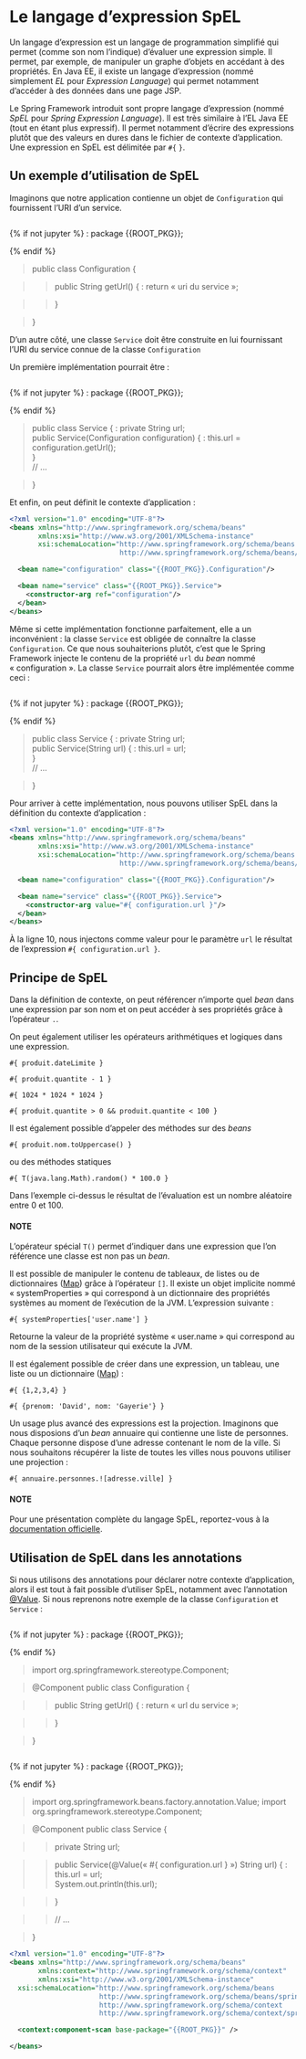 # Le langage d’expression SpEL

Un langage d’expression est un langage de programmation simplifié qui permet
(comme son nom l’indique) d’évaluer une expression simple. Il permet, par exemple,
de manipuler un graphe d’objets en accédant à des propriétés. En Java EE, il existe
un langage d’expression (nommé simplement *EL* pour *Expression Language*) qui
permet notamment d’accéder à des données dans une page JSP.

Le Spring Framework introduit sont propre langage d’expression (nommé *SpEL*
pour *Spring Expression Language*). Il est très similaire à l’EL Java EE (tout
en étant plus expressif). Il permet notamment d’écrire des expressions plutôt
que des valeurs en dures dans le fichier de contexte d’application. Une expression
en SpEL est délimitée par `#{` `}`.

## Un exemple d’utilisation de SpEL

Imaginons que notre application contienne un objet de `Configuration` qui fournissent
l’URI d’un service.

```java
```

{% if not jupyter %}
: package {{ROOT_PKG}};

{% endif %}

> public class Configuration {

> > public String getUrl() {
> > : return « uri du service »;

> > }

> }

D’un autre côté, une classe `Service` doit être construite
en lui fournissant l’URI du service connue de la classe `Configuration`

Un première implémentation pourrait être :

```java
```

{% if not jupyter %}
: package {{ROOT_PKG}};

{% endif %}

> public class Service {
> : private String url;
>   <br/>
>   public Service(Configuration configuration) {
>   : this.url = configuration.getUrl();
>   <br/>
>   }
>   <br/>
>   // …

> }

Et enfin, on peut définit le contexte d’application :

```xml
<?xml version="1.0" encoding="UTF-8"?>
<beans xmlns="http://www.springframework.org/schema/beans"
       xmlns:xsi="http://www.w3.org/2001/XMLSchema-instance"
       xsi:schemaLocation="http://www.springframework.org/schema/beans
                           http://www.springframework.org/schema/beans/spring-beans.xsd">

  <bean name="configuration" class="{{ROOT_PKG}}.Configuration"/>

  <bean name="service" class="{{ROOT_PKG}}.Service">
    <constructor-arg ref="configuration"/>
  </bean>
</beans>
```

Même si cette implémentation fonctionne parfaitement, elle a un inconvénient :
la classe `Service` est obligée de connaître la classe `Configuration`. Ce
que nous souhaiterions plutôt, c’est que le Spring Framework injecte le contenu
de la propriété `url` du *bean* nommé « configuration ». La classe `Service`
pourrait alors être implémentée comme ceci :

```java
```

{% if not jupyter %}
: package {{ROOT_PKG}};

{% endif %}

> public class Service {
> : private String url;
>   <br/>
>   public Service(String url) {
>   : this.url = url;
>   <br/>
>   }
>   <br/>
>   // …

> }

Pour arriver à cette implémentation, nous pouvons utiliser SpEL dans la définition
du contexte d’application :

```xml
<?xml version="1.0" encoding="UTF-8"?>
<beans xmlns="http://www.springframework.org/schema/beans"
       xmlns:xsi="http://www.w3.org/2001/XMLSchema-instance"
       xsi:schemaLocation="http://www.springframework.org/schema/beans
                           http://www.springframework.org/schema/beans/spring-beans.xsd">

  <bean name="configuration" class="{{ROOT_PKG}}.Configuration"/>

  <bean name="service" class="{{ROOT_PKG}}.Service">
    <constructor-arg value="#{ configuration.url }"/>
  </bean>
</beans>
```

À la ligne 10, nous injectons comme valeur pour le paramètre `url` le résultat
de l’expression `#{ configuration.url }`.

## Principe de SpEL

Dans la définition de contexte, on peut référencer n’importe quel *bean* dans
une expression par son nom et on peut accéder à ses propriétés grâce à l’opérateur
`.`.

On peut également utiliser les opérateurs arithmétiques et logiques dans une expression.

```text
#{ produit.dateLimite }

#{ produit.quantite - 1 }

#{ 1024 * 1024 * 1024 }

#{ produit.quantite > 0 && produit.quantite < 100 }
```

Il est également possible d’appeler des méthodes sur des *beans*

```text
#{ produit.nom.toUppercase() }
```

ou des méthodes statiques

```text
#{ T(java.lang.Math).random() * 100.0 }
```

Dans l’exemple ci-dessus le résultat de l’évaluation est un nombre aléatoire
entre 0 et 100.

#### NOTE
L’opérateur spécial `T()` permet d’indiquer dans une expression que l’on
référence une classe est non pas un *bean*.

Il est possible de manipuler le contenu de tableaux, de listes ou de dictionnaires
([Map](https://docs.oracle.com/en/java/javase/17/docs/api/java.base/java/util/Map.html)) grâce à l’opérateur `[]`. Il existe un objet implicite nommé « systemProperties »
qui correspond à un dictionnaire des propriétés systèmes au moment de l’exécution
de la JVM. L’expression suivante :

```text
#{ systemProperties['user.name'] }
```

Retourne la valeur de la propriété système « user.name » qui correspond au nom
de la session utilisateur qui exécute la JVM.

Il est également possible de créer dans une expression, un tableau, une liste ou
un dictionnaire ([Map](https://docs.oracle.com/en/java/javase/17/docs/api/java.base/java/util/Map.html)) :

```text
#{ {1,2,3,4} }
```

```text
#{ {prenom: 'David', nom: 'Gayerie'} }
```

Un usage plus avancé des expressions est la projection. Imaginons que nous disposions
d’un *bean* annuaire qui contienne une liste de personnes. Chaque personne dispose
d’une adresse contenant le nom de la ville. Si nous souhaitons récupérer la liste
de toutes les villes nous pouvons utiliser une projection :

```text
#{ annuaire.personnes.![adresse.ville] }
```

#### NOTE
Pour une présentation complète du langage SpEL, reportez-vous à la
[documentation officielle](https://docs.spring.io/spring-framework/docs/current/spring-framework-reference/core.html#expressions-language-ref).

<a id="spring-spel-annotation"></a>

## Utilisation de SpEL dans les annotations

Si nous utilisons des annotations pour déclarer notre contexte d’application, alors
il est tout à fait possible d’utiliser SpEL, notamment avec l’annotation [@Value](https://docs.spring.io/spring/docs/current/javadoc-api/org/springframework/beans/factory/annotation/Value.html).
Si nous reprenons notre exemple de la classe `Configuration` et `Service` :

```java
```

{% if not jupyter %}
: package {{ROOT_PKG}};

{% endif %}

> import org.springframework.stereotype.Component;

> @Component
> public class Configuration {

> > public String getUrl() {
> > : return « url du service »;

> > }

> }
```java
```

{% if not jupyter %}
: package {{ROOT_PKG}};

{% endif %}

> import org.springframework.beans.factory.annotation.Value;
> import org.springframework.stereotype.Component;

> @Component
> public class Service {

> > private String url;

> > public Service(@Value(« #{ configuration.url } ») String url) {
> > : this.url = url;
> >   <br/>
> >   System.out.println(this.url);

> > }

> > // …

> }
```xml
<?xml version="1.0" encoding="UTF-8"?>
<beans xmlns="http://www.springframework.org/schema/beans"
       xmlns:context="http://www.springframework.org/schema/context"
       xmlns:xsi="http://www.w3.org/2001/XMLSchema-instance"
  xsi:schemaLocation="http://www.springframework.org/schema/beans
                      http://www.springframework.org/schema/beans/spring-beans.xsd
                      http://www.springframework.org/schema/context
                      http://www.springframework.org/schema/context/spring-context.xsd">

  <context:component-scan base-package="{{ROOT_PKG}}" />

</beans>
```
